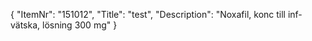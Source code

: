 {
  "ItemNr": "151012",
  "Title": "test",
  "Description": "Noxafil, konc till inf-vätska, lösning 300 mg"
}